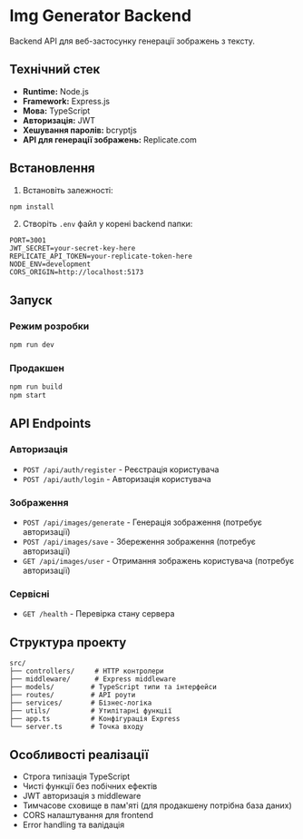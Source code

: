 # Img Generator Backend

Backend API для веб-застосунку генерації зображень з тексту.

## Технічний стек

- **Runtime:** Node.js
- **Framework:** Express.js
- **Мова:** TypeScript
- **Авторизація:** JWT
- **Хешування паролів:** bcryptjs
- **API для генерації зображень:** Replicate.com

## Встановлення

1. Встановіть залежності:
```bash
npm install
```

2. Створіть `.env` файл у корені backend папки:
```env
PORT=3001
JWT_SECRET=your-secret-key-here
REPLICATE_API_TOKEN=your-replicate-token-here
NODE_ENV=development
CORS_ORIGIN=http://localhost:5173
```

## Запуск

### Режим розробки
```bash
npm run dev
```

### Продакшен
```bash
npm run build
npm start
```

## API Endpoints

### Авторизація
- `POST /api/auth/register` - Реєстрація користувача
- `POST /api/auth/login` - Авторизація користувача

### Зображення
- `POST /api/images/generate` - Генерація зображення (потребує авторизації)
- `POST /api/images/save` - Збереження зображення (потребує авторизації)
- `GET /api/images/user` - Отримання зображень користувача (потребує авторизації)

### Сервісні
- `GET /health` - Перевірка стану сервера

## Структура проекту

```
src/
├── controllers/     # HTTP контролери
├── middleware/      # Express middleware
├── models/         # TypeScript типи та інтерфейси
├── routes/         # API роути
├── services/       # Бізнес-логіка
├── utils/          # Утилітарні функції
├── app.ts          # Конфігурація Express
└── server.ts       # Точка входу
```

## Особливості реалізації

- Строга типізація TypeScript
- Чисті функції без побічних ефектів
- JWT авторизація з middleware
- Тимчасове сховище в пам'яті (для продакшену потрібна база даних)
- CORS налаштування для frontend
- Error handling та валідація